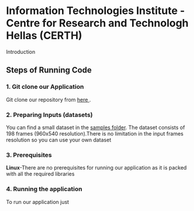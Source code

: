 # Information Technologies Institute - Centre for Research and Technologh Hellas (CERTH)

Introduction
## Steps of Running Code

### 1. Git clone our Application
 Git clone our repository from [ here ](https://github.com/NVIDIAAICITYCHALLENGE/AICity_Team3).
### 2. Preparing Inputs (datasets)
You can find a small dataset in the [samples folder](https://github.com/dtriantafyllou/AICity_Team3/tree/master/sample_images).
The dataset consists of 198 frames (960x540 resolution).There is no limitation in the input frames resolution so you can use your own dataset
### 3. Prerequisites
**Linux**-There are no prerequisites for running our application as it is packed with all the required libraries
### 4. Running the application
To run our application just 
